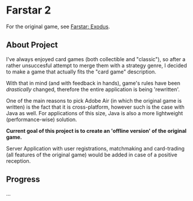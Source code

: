 # Farstar 2  
  
For the original game, see [Farstar: Exodus](https://github.com/Dark-Gran/Farstar-Exodus).  
  
## About Project  
  
I've always enjoyed card games (both collectible and "classic"), so after a rather unsuccesful attempt to merge them with a strategy genre, I decided to make a game that actually fits the "card game" description.  
  
With that in mind (and with feedback in hands), game's rules have been _drastically_ changed, therefore the entire application is being 'rewritten'.  
  
One of the main reasons to pick Adobe Air (in which the original game is written) is the fact that it is cross-platform, however such is the case with Java as well. For applications of this size, Java is also a more lightweight (performance-wise) solution.  
  
**Current goal of this project is to create an 'offline version' of the original game.**  
  
Server Application with user registrations, matchmaking and card-trading (all features of the original game) would be added in case of a positive reception.  
  
## Progress  
  
...  
  
  
